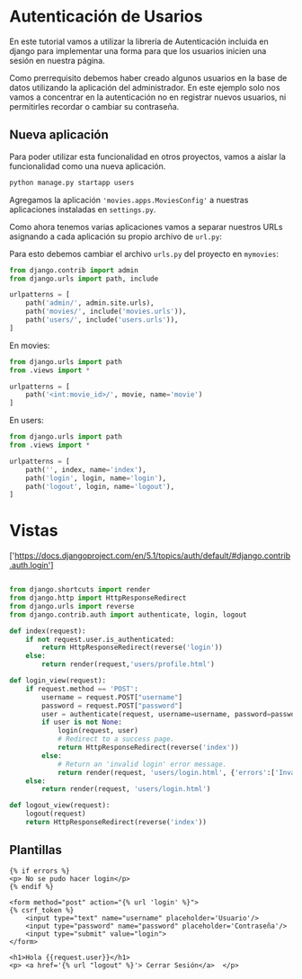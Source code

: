 # Autenticación de Usarios

En este tutorial vamos a utilizar la librería de Autenticación incluida
en django para implementar una forma para que los usuarios inicien una sesión en
nuestra página.

Como prerrequisito debemos haber creado algunos usuarios en la base de datos
utilizando la aplicación del administrador. En este ejemplo solo nos vamos a
concentrar en la autenticación no en registrar nuevos usuarios, ni permitirles
recordar o cambiar su contraseña.

## Nueva aplicación

Para poder utilizar esta funcionalidad en otros proyectos, vamos a
aislar la funcionalidad como una nueva aplicación.

```bash
python manage.py startapp users
```

Agregamos la aplicación `'movies.apps.MoviesConfig'` a nuestras aplicaciones instaladas en `settings.py`.

Como ahora tenemos varias aplicaciones vamos a separar nuestros URLs
asignando a cada aplicación su propio archivo de `url.py`:

Para esto debemos cambiar el archivo `urls.py` del proyecto en `mymovies`:

```python
from django.contrib import admin
from django.urls import path, include

urlpatterns = [
    path('admin/', admin.site.urls),
    path('movies/', include('movies.urls')),
    path('users/', include('users.urls')),
]
```

En movies:

```python
from django.urls import path
from .views import *

urlpatterns = [
    path('<int:movie_id>/', movie, name='movie')
]
```

En users:

```python
from django.urls import path
from .views import *

urlpatterns = [
    path('', index, name='index'),
    path('login', login, name='login'),
    path('logout', login, name='logout'),
]
```

# Vistas

['https://docs.djangoproject.com/en/5.1/topics/auth/default/#django.contrib.auth.login']

```python

from django.shortcuts import render
from django.http import HttpResponseRedirect
from django.urls import reverse
from django.contrib.auth import authenticate, login, logout

def index(request):
    if not request.user.is_authenticated:
        return HttpResponseRedirect(reverse('login'))
    else:
        return render(request,'users/profile.html')

def login_view(request):
    if request.method == 'POST':
        username = request.POST["username"]
        password = request.POST["password"]
        user = authenticate(request, username=username, password=password)
        if user is not None:
            login(request, user)
            # Redirect to a success page.
            return HttpResponseRedirect(reverse('index'))
        else:
            # Return an 'invalid login' error message.
            return render(request, 'users/login.html', {'errors':['Invalid Login']})
    else:
        return render(request, 'users/login.html')

def logout_view(request):
    logout(request)
    return HttpResponseRedirect(reverse('index'))
```

## Plantillas

```django
{% if errors %}
<p> No se pudo hacer login</p>
{% endif %}

<form method="post" action="{% url 'login' %}">
{% csrf_token %}
    <input type="text" name="username" placeholder='Usuario'/>
    <input type="password" name="password" placeholder='Contraseña'/>
    <input type="submit" value="login">
</form>
```

```django
<h1>Hola {{request.user}}</h1>
<p> <a href='{% url "logout" %}'> Cerrar Sesión</a>  </p>
```
